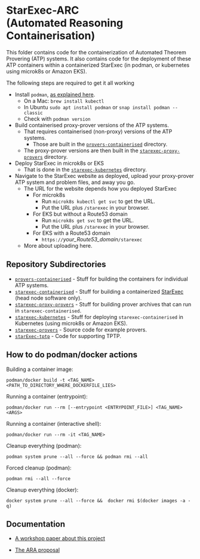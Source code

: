 # StarExec-ARC <BR>(Automated Reasoning Containerisation)

This folder contains code for the containerization of Automated Theorem Provering (ATP) systems. 
It also contains code for the deployment of these ATP containers within a containerized StarExec 
(in podman, or kubernetes using microk8s or Amazon EKS).

The following steps are required to get it all working
* Install `podman`, [as explained here](https://podman.io/docs/installation).
  - On a Mac: `brew install kubectl` 
  - In Ubuntu `sudo apt install podman` or `snap install podman --classic`
  - Check with `podman version`
* Build containerised proxy-prover versions of the ATP systems.
  - That requires containerised (non-proxy) versions of the ATP systems.
    * Those are built in the [`provers-containerised`](provers-containerised) directory.
  - The proxy-prover versions are then built in the 
    [`starexec-proxy-provers`](starexec-proxy-provers) directory.
* Deploy StarExec in microk8s or EKS
  - That is done in the [`starexec-kubernetes`](starexec-kubernetes) directory.
* Navigate to the StarExec website as deployed, upload your proxy-prover ATP system and problem 
  files, and away you go.
  - The URL for the website depends how you deployed StarExec
    * For microk8s
      - Run `microk8s kubectl get svc` to get the URL.
      - Put the URL plus `/starexec` in your browser.
    * For EKS but without a Route53 domain
      - Run `microk8s get svc` to get the URL.
      - Put the URL plus `/starexec` in your browser.
    * For EKS with a Route53 domain
      - `https://`*your_Route53_domain*`/starexec`
  - More about uploading here.

## Repository Subdirectories

- [`provers-containerised`](provers-containerised/README.md) - 
  Stuff for building the containers for individual ATP systems.
- [`starexec-containerised`](starexec-containerised/README.md) - 
  Stuff for building a containerized 
  [StarExec](https://github.com/StarExecMiami/StarExec/) (head node software only).
- [`starexec-proxy-provers`](starexec-proxy-provers/README.md) - 
  Stuff for building prover archives that can run in `starexec-containerised`.
- [`starexec-kubernetes`](starexec-kubernetes/README.md) - 
  Stuff for deploying `starexec-containerised` in Kubernetes (using microk8s or Amazon EKS).
- [`starexec-provers`](starexec-provers/README.md) - Source code for example provers.
- [`starExec-tptp`](starexec-tptp/README.md) - Code for supporting TPTP.

## How to do podman/docker actions

Building a container image:
```shell
podman/docker build -t <TAG_NAME> <PATH_TO_DIRECTORY_WHERE_DOCKERFILE_LIES>
```
Running a container (entrypoint):
```shell
podman/docker run --rm [--entrypoint <ENTRYPOINT_FILE>] <TAG_NAME> <ARGS>
```
Running a container (interactive shell):
```shell
podman/docker run --rm -it <TAG_NAME>
```
Cleanup everything (podman):
```shell
podman system prune --all --force && podman rmi --all
```
Forced cleanup (podman):
```shell
podman rmi --all --force
```
Cleanup everything (docker):
```shell
docker system prune --all --force &&  docker rmi $(docker images -a -q)
```

## Documentation

- [A workshop paper about this project](https://www.eprover.org/EVENTS/IWIL-2024/IWIL-24-Preproceedings.pdf)

- [The ARA proposal](https://www.amazon.science/research-awards/recipients/geoffrey-sutcliffe)
